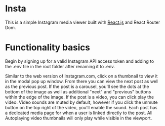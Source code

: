 # Insta
This is a simple Instagram media viewer built with [React.js](https://github.com/facebookincubator/create-react-app) and React Router Dom.

# Functionality basics
Begin by signing up for a valid Instagram API access token and adding to the .env file in the root folder after renaming it to .env.

Similar to the web version of Instagram.com, click on a thumbnail to view it in the modal pop up window. From there you can view the next post as well as the previous post. If the post is a carousel, you'll see the dots at the bottom of the image as well as additional "next" and "previous" buttons within the edge of the image. If the post is a video, you can click play the video. Video sounds are muted by default, however if you click the unmute button on the top right of the video, you'll enable the sound. Each post has a dedicated media page for when a user is linked directly to the post. All Autoplaying video thumbnails will only play while visible in the viewport.

